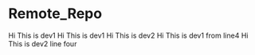 # Remote_Repo
Hi This is dev1
Hi This is dev1
Hi This is dev2
Hi This is dev1 from line4
Hi This is dev2 line four
